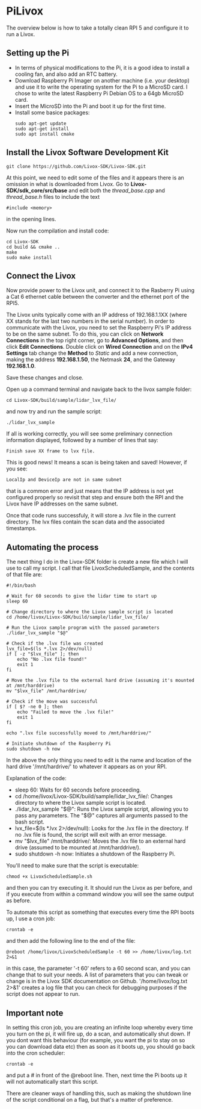 # PiLivox
The overview below is how to take a totally clean RPI 5 and configure it to run a Livox.

## Setting up the Pi
- In terms of physical modifications to the Pi, it is a good idea to install a cooling fan, and also add an RTC battery.
- Download Raspberry Pi Imager on another machine (i.e. your desktop) and use it to write the operating system for the Pi to a MicroSD card. I chose to write the latest Raspberry Pi Debian OS to a 64gb MicroSD card.
- Insert the MicroSD into the Pi and boot it up for the first time.
- Install some basice packages:
  ```
  sudo apt-get update
  sudo apt-get install
  sudo apt install cmake
  ```

## Install the Livox Software Development Kit
  ```
  git clone https://github.com/Livox-SDK/Livox-SDK.git
  ```

At this point, we need to edit some of the files and it appears there is an omission in what is downloaded from Livox. Go to **Livox-SDK/sdk_core/src/base** and edit both the *thread_base.cpp* and *thread_base.h* files to include the text 
```
#include <memory>
```
in the opening lines.

Now run the compilation and install code:
```
cd Livox-SDK
cd build && cmake ..
make
sudo make install
```

## Connect the Livox

Now provide power to the Livox unit, and connect it to the Rasberry Pi using a Cat 6 ethernet cable between the converter and the ethernet port of the RPI5.

The Livox units typically come with an IP address of 192.168.1.1XX (where XX stands for the last two numbers in the serial number). In order to communicate with the Livox, you need to set the Raspberry Pi's IP address to be on the same subnet. To do this, you can click on **Network Connections** in the top right corner, go to **Advanced Options**, and then click **Edit Connections**. Double click on **Wired Connection** and on the **IPv4 Settings** tab change the **Method** to *Static* and add a new connection, making the address **192.168.1.50**, the Netmask **24**, and the Gateway **192.168.1.0**.

Save these changes and close.

Open up a command terminal and navigate back to the livox sample folder:

```
cd Livox-SDK/build/sample/lidar_lvx_file/
```
and now try and run the sample script:
```
./lidar_lvx_sample
```

If all is working correctly, you will see some preliminary connection information displayed, followed by a number of lines that say:
``` 
Finish save XX frame to lvx file.
```

This is good news! It means a scan is being taken and saved! However, if you see:

```
LocalIp and DeviceIp are not in same subnet
```

that is a common error and just means that the IP address is not yet configured properly so revisit that step and ensure both the RPI and the Livox have IP addresses on the same subnet.

Once that code runs successfuly, it will store a .lvx file in the current directory. The lvx files contain the scan data and the associated timestamps. 

## Automating the process

The next thing I do in the Livox-SDK folder is create a new file which I will use to call my script. I call that file LivoxScheduledSample, and the contents of that file are:

```
#!/bin/bash

# Wait for 60 seconds to give the lidar time to start up
sleep 60

# Change directory to where the Livox sample script is located
cd /home/livox/Livox-SDK/build/sample/lidar_lvx_file/

# Run the Livox sample program with the passed parameters
./lidar_lvx_sample "$@"

# Check if the .lvx file was created
lvx_file=$(ls *.lvx 2>/dev/null)
if [ -z "$lvx_file" ]; then
    echo "No .lvx file found!"
    exit 1
fi

# Move the .lvx file to the external hard drive (assuming it's mounted at /mnt/harddrive)
mv "$lvx_file" /mnt/harddrive/

# Check if the move was successful
if [ $? -ne 0 ]; then
    echo "Failed to move the .lvx file!"
    exit 1
fi

echo ".lvx file successfully moved to /mnt/harddrive/"

# Initiate shutdown of the Raspberry Pi
sudo shutdown -h now
```
In the above the only thing you need to edit is the name and location of the hard drive '/mnt/hardrive/' to whatever it appears as on your RPI.

Explanation of the code:
- sleep 60: Waits for 60 seconds before proceeding.
- cd /home/livox/Livox-SDK/build/sample/lidar_lvx_file/: Changes directory to where the Livox sample script is located.
- ./lidar_lvx_sample "$@": Runs the Livox sample script, allowing you to pass any parameters. The "$@" captures all arguments passed to the bash script.
- lvx_file=$(ls *.lvx 2>/dev/null): Looks for the .lvx file in the directory. If no .lvx file is found, the script will exit with an error message.
- mv "$lvx_file" /mnt/harddrive/: Moves the .lvx file to an external hard drive (assumed to be mounted at /mnt/harddrive/).
- sudo shutdown -h now: Initiates a shutdown of the Raspberry Pi.

You'll need to make sure that the script is executable:

```
chmod +x LivoxScheduledSample.sh
```

and then you can try executing it. It should run the Livox as per before, and if you execute from within a command window you will see the same output as before.

To automate this script as something that executes every time the RPI boots up, I use a cron job:

```
crontab -e
```

and then add the following line to the end of the file:

```
@reboot /home/livox/LivoxScheduledSample -t 60 >> /home/livox/log.txt 2>&1
```

in this case, the parameter '-t 60' refers to a 60 second scan, and you can change that to suit your needs. A list of parameters that you can tweak or change is in the Livox SDK documentation on Github. '/home/livox/log.txt 2>&1' creates a log file that you can check for debugging purposes if the script does not appear to run.

## Important note

In setting this cron job, you are creating an infinite loop whereby every time you turn on the pi, it will fire up, do a scan, and automatically shut down. If you dont want this behaviour (for example, you want the pi to stay on so you can download data etc) then as soon as it boots up, you should go back into the cron scheduler:

```
crontab -e
```

and put a # in front of the @reboot line. Then, next time the Pi boots up it will not automatically start this script.

There are cleaner ways of handling this, such as making the shutdown line of the script conditional on a flag, but that's a matter of preference.
